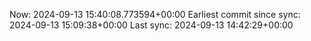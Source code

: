 Now: 2024-09-13 15:40:08.773594+00:00 Earliest commit since sync: 2024-09-13 15:09:38+00:00 Last sync: 2024-09-13 14:42:29+00:00
